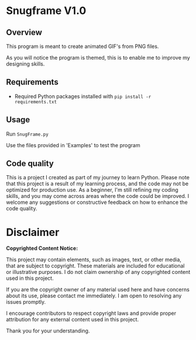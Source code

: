 # Snugframe V1.0

## Overview
This program is meant to create animated GIF's from PNG files.

As you will notice the program is themed, this is to enable me to improve my designing skills.

## Requirements
- Required Python packages installed with `pip install -r requirements.txt`

## Usage
Run `SnugFrame.py`

Use the files provided in 'Examples' to test the program

## Code quality
This is a project I created as part of my journey to learn Python.
Please note that this project is a result of my learning process, and the code may not be optimized for production use. 
As a beginner, I'm still refining my coding skills, and you may come across areas where the code could be improved. I welcome any suggestions or constructive feedback on how to enhance the code quality.

# Disclaimer

**Copyrighted Content Notice:**

This project may contain elements, such as images, text, or other media, that are subject to copyright. These materials are included for educational or illustrative purposes. I do not claim ownership of any copyrighted content used in this project.

If you are the copyright owner of any material used here and have concerns about its use, please contact me immediately. I am open to resolving any issues promptly.

I encourage contributors to respect copyright laws and provide proper attribution for any external content used in this project.

Thank you for your understanding.

